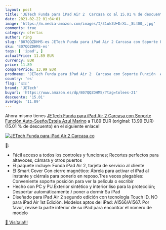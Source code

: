 ```yaml
---
layout: post
title: 'JETech Funda para iPad Air 2  Carcasa co al 15.01 % de descuento'
date: 2021-02-22 01:04:01
image: 'https://m.media-amazon.com/images/I/31uk3U+DrXL._SL400_.jpg'
comments: true
category: ofertas
author: ring
slug: 'B07QQZDHMS-es JETech Funda para iPad Air 2 Carcasa con Soporte Función...'
sku: 'B07QQZDHMS-es'
tags: [ 'ipad', ]
actualPrice: 11.89 EUR
currency: EUR
price: 11.89
comparePrice: 13.99 EUR
prodname: 'JETech Funda para iPad Air 2  Carcasa con Soporte Función  Auto-Sueño/Estela  Azul Marino'
country: 'es'
flag: '🇪🇸'
brand: 'JETech'
buyurl: 'https://www.amazon.es/dp/B07QQZDHMS/?tag=tolees-21'
descuento: '15.01'
average: '11.89'
---
```


Ahora mismo tienes [JETech Funda para iPad Air 2  Carcasa con Soporte Función  Auto-Sueño/Estela  Azul Marino](https://www.amazon.es/dp/B07QQZDHMS/?tag=tolees-21) a 11.89 EUR (original: 13.99 EUR) (15.01 %  de descuento) en el siguiente enlace!

[![JETech Funda para iPad Air 2  Carcasa co](https://m.media-amazon.com/images/I/31uk3U+DrXL._SL400_.jpg)](https://www.amazon.es/dp/B07QQZDHMS/?tag=tolees-21)

🔎:

- Fácil acceso a todos los controles y funciones; Recortes perfectos para altavoces, cámara y otros puertos
- El paquete incluye: Funda iPad Air 2, tarjeta de servicio al cliente
- El Smart Cover Con cierre magnético: Ábrela para activar el iPad al instante y ciérrala para ponerlo en reposo.Tres veces plegables: Conveniente soporte posición para ver la película o escribir
- Hecho con PC y PU.Exterior sintético y interior liso para la protección; Despertar automáticamente / poner a dormir Su iPad
- Diseñado para iPad Air 2 segundo edición con tecnología Touch ID, NO para iPad Air 1st Edición. Modelos aptos del iPad: A1566/A1567. Por favor, revise la parte inferior de su iPad para encontrar el número de modelo

[🛒 Visítala!!!](https://www.amazon.es/dp/B07QQZDHMS/?tag=tolees-21)
